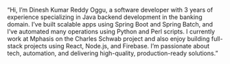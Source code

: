 “Hi, I’m Dinesh Kumar Reddy Oggu, a software developer with 3 years of experience specializing in Java backend development in the banking domain. I’ve built scalable apps using Spring Boot and Spring Batch, and I’ve automated many operations using Python and Perl scripts. I currently work at Mphasis on the Charles Schwab project and also enjoy building full-stack projects using React, Node.js, and Firebase. I’m passionate about tech, automation, and delivering high-quality, production-ready solutions.”
